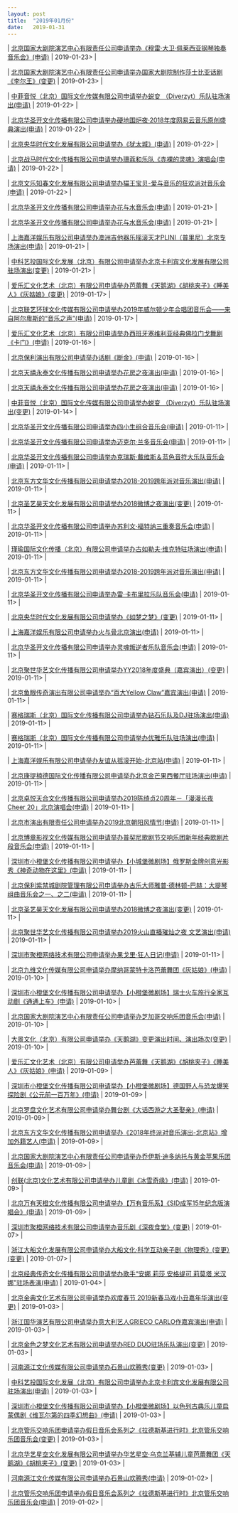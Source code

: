 ```yaml
---
layout: post
title:  "2019年01月份"
date:   2019-01-31
---
```



  | [北京国家大剧院演艺中心有限责任公司申请举办《穆雷·大卫·佩莱西亚钢琴独奏音乐会》(申请)](http://www.beijing.gov.cn/zfxxgk/110021/xzspjggs53/2019-01/23/content_d285d6e1356e452f8fd083008dc41511.shtml>) | 2019-01-23> |

  | [北京国家大剧院演艺中心有限责任公司申请举办国家大剧院制作莎士比亚话剧《李尔王》(变更)](http://www.beijing.gov.cn/zfxxgk/110021/xzspjggs53/2019-01/23/content_2335c5ce80684ff0a333c18a150300b0.shtml>) | 2019-01-23> |

  | [中菲音悦（北京）国际文化传媒有限公司申请举办蜕变 （Diverzyt）乐队驻场演出(申请)](http://www.beijing.gov.cn/zfxxgk/110021/xzspjggs53/2019-01/22/content_e5082b2b18d3460aae5c3a476748ffe2.shtml>) | 2019-01-22> |

  | [北京华圣开文化传播有限公司申请举办硬地围炉夜·2018年度网易云音乐原创盛典演出(申请)](http://www.beijing.gov.cn/zfxxgk/110021/xzspjggs53/2019-01/22/content_005f6e8328c142feac28a6d0af66a74e.shtml>) | 2019-01-22> |

  | [北京央华时代文化发展有限公司申请举办《犹太城》(申请)](http://www.beijing.gov.cn/zfxxgk/110021/xzspjggs53/2019-01/22/content_bb94c94cf7f741d9a4e442170cacfe7e.shtml>) | 2019-01-22> |

  | [北京战马时代文化传播有限公司申请举办珊蔻和乐队《赤裸的灵魂》演唱会(申请)](http://www.beijing.gov.cn/zfxxgk/110021/xzspjggs53/2019-01/22/content_c826ba4318864503a85350cb8a3f1d36.shtml>) | 2019-01-22> |

  | [北京文乐知春文化发展有限公司申请举办猫王宝贝-爱与音乐的狂欢派对音乐会(申请)](http://www.beijing.gov.cn/zfxxgk/110021/xzspjggs53/2019-01/22/content_904c241c3a3d4fd38c7f1b27a4b83aa8.shtml>) | 2019-01-22> |

  | [北京华圣开文化传播有限公司申请举办花与水音乐会(申请)](http://www.beijing.gov.cn/zfxxgk/110021/xzspjggs53/2019-01/21/content_9d9185701db048e09b697e824203f131.shtml>) | 2019-01-21> |

  | [北京华圣开文化传播有限公司申请举办花与水音乐会(申请)](http://www.beijing.gov.cn/zfxxgk/110021/xzspjggs53/2019-01/21/content_b5e0b8eeab8848f3a0c2585f99e03175.shtml>) | 2019-01-21> |

  | [上海嘉洋娱乐有限公司申请举办澳洲吉他器乐摇滚天才PLINI（普里尼）北京专场演出(申请)](http://www.beijing.gov.cn/zfxxgk/110021/xzspjggs53/2019-01/21/content_1a3084793bd34d28a14d58ad26bda4ee.shtml>) | 2019-01-21> |

  | [中科艺投国际文化发展（北京）有限公司申请举办北京卡利宾文化发展有限公司驻场演出(变更)](http://www.beijing.gov.cn/zfxxgk/110021/xzspjggs53/2019-01/21/content_bc3781f459674ef2a8d3595f9a306103.shtml>) | 2019-01-21> |

  | [爱乐汇文化艺术（北京）有限公司申请举办芭蕾舞《天鹅湖》《胡桃夹子》《睡美人》《灰姑娘》(变更)](http://www.beijing.gov.cn/zfxxgk/110021/xzspjggs53/2019-01/17/content_12c49a8d9b1a45c28b927b6f261b5f06.shtml>) | 2019-01-17> |

  | [北京联艺环球文化传媒有限公司申请举办2019年威尔顿少年合唱团音乐会——来自阿尔卑斯的“音乐之声”(申请)](http://www.beijing.gov.cn/zfxxgk/110021/xzspjggs53/2019-01/17/content_57553efa72d74d8d8f0314abc8ec0e63.shtml>) | 2019-01-17> |

  | [爱乐汇文化艺术（北京）有限公司申请举办西班牙塞维利亚经典佛拉门戈舞剧《卡门》(申请)](http://www.beijing.gov.cn/zfxxgk/110021/xzspjggs53/2019-01/16/content_d6fe71efaa3f41bbbf9e4457e23cc918.shtml>) | 2019-01-16> |

  | [北京保利演出有限公司申请举办话剧《断金》(申请)](http://www.beijing.gov.cn/zfxxgk/110021/xzspjggs53/2019-01/16/content_7eec07d115a14491bf44d773533ad606.shtml>) | 2019-01-16> |

  | [北京天禧永泰文化传播有限公司申请举办花房之夜演出(申请)](http://www.beijing.gov.cn/zfxxgk/110021/xzspjggs53/2019-01/16/content_3e3560d0f98c497b8ac3b9bc47dd94be.shtml>) | 2019-01-16> |

  | [北京天禧永泰文化传播有限公司申请举办花房之夜演出(申请)](http://www.beijing.gov.cn/zfxxgk/110021/xzspjggs53/2019-01/16/content_d5adfbe8d0554e06a08658127fa405fb.shtml>) | 2019-01-16> |

  | [中菲音悦（北京）国际文化传媒有限公司申请举办蜕变 （Diverzyt）乐队驻场演出(变更)](http://www.beijing.gov.cn/zfxxgk/110021/xzspjggs53/2019-01/14/content_b778bc4c45194c0aba9c926733c4a1df.shtml>) | 2019-01-14> |

  | [北京华圣开文化传播有限公司申请举办四小生组合音乐会(申请)](http://www.beijing.gov.cn/zfxxgk/110021/xzspjggs53/2019-01/11/content_c51b3ad2d1054087a3c081958e6b9bdf.shtml>) | 2019-01-11> |

  | [北京华圣开文化传播有限公司申请举办迈克尔·兰多音乐会(申请)](http://www.beijing.gov.cn/zfxxgk/110021/xzspjggs53/2019-01/11/content_088b5f9d5aa949a58c2716b2cf1ad9c1.shtml>) | 2019-01-11> |

  | [北京华圣开文化传播有限公司申请举办克瑞斯·戴维斯＆蓝色音符大乐队音乐会(申请)](http://www.beijing.gov.cn/zfxxgk/110021/xzspjggs53/2019-01/11/content_a56c289af2fd40828cc9ffcacfc3d5c0.shtml>) | 2019-01-11> |

  | [北京东方文华文化传播有限公司申请举办2018-2019跨年派对音乐演出(申请)](http://www.beijing.gov.cn/zfxxgk/110021/xzspjggs53/2019-01/11/content_ed050bcede1e4aab8c544502575b78ef.shtml>) | 2019-01-11> |

  | [北京圣艺昊天文化发展有限公司申请举办2018微博之夜演出(变更)](http://www.beijing.gov.cn/zfxxgk/110021/xzspjggs53/2019-01/11/content_3f8530fdf859410d8bf78e3dd20e7283.shtml>) | 2019-01-11> |

  | [北京华圣开文化传播有限公司申请举办苏利文·福特纳三重奏音乐会(申请)](http://www.beijing.gov.cn/zfxxgk/110021/xzspjggs53/2019-01/11/content_9f8e61579e5747f298dfcb7f37cacbb1.shtml>) | 2019-01-11> |

  | [瑾瑜国际文化传播（北京）有限公司申请举办古如勒夫·维克特驻场演出(申请)](http://www.beijing.gov.cn/zfxxgk/110021/xzspjggs53/2019-01/11/content_b9cd6b0cae554eb1aff75a60ab0aba73.shtml>) | 2019-01-11> |

  | [北京东方文华文化传播有限公司申请举办2018-2019跨年派对音乐演出(申请)](http://www.beijing.gov.cn/zfxxgk/110021/xzspjggs53/2019-01/11/content_0187e1f49808430499265423655c5630.shtml>) | 2019-01-11> |

  | [北京华圣开文化传播有限公司申请举办雷·卡布里拉乐队音乐会(申请)](http://www.beijing.gov.cn/zfxxgk/110021/xzspjggs53/2019-01/11/content_4e4b6a65d89b417ba2768a4ae3d1627c.shtml>) | 2019-01-11> |

  | [北京央华时代文化发展有限公司申请举办《如梦之梦》(变更)](http://www.beijing.gov.cn/zfxxgk/110021/xzspjggs53/2019-01/11/content_e9453d111f8f40f89171652fde9e05bc.shtml>) | 2019-01-11> |

  | [上海嘉洋娱乐有限公司申请举办火与骨北京演出(申请)](http://www.beijing.gov.cn/zfxxgk/110021/xzspjggs53/2019-01/11/content_34f78a91584e4458bc19bfcb9200381b.shtml>) | 2019-01-11> |

  | [北京华圣开文化传播有限公司申请举办灵魂叛逆者乐队音乐会(申请)](http://www.beijing.gov.cn/zfxxgk/110021/xzspjggs53/2019-01/11/content_1327d2b62eb642b89425c040258d540a.shtml>) | 2019-01-11> |

  | [北京聚世华艺文化传播有限公司申请举办YY2018年度盛典（嘉宾演出）(变更)](http://www.beijing.gov.cn/zfxxgk/110021/xzspjggs53/2019-01/11/content_879680e17b2042679945041099071df0.shtml>) | 2019-01-11> |

  | [北京鱼眼传奇演出有限公司申请举办“百大Yellow Claw”嘉宾演出(申请)](http://www.beijing.gov.cn/zfxxgk/110021/xzspjggs53/2019-01/11/content_098838b33bc749f4ae2af5d6114224aa.shtml>) | 2019-01-11> |

  | [赛格瑞斯（北京）国际文化传播有限公司申请举办钻石乐队及DJ驻场演出(申请)](http://www.beijing.gov.cn/zfxxgk/110021/xzspjggs53/2019-01/11/content_842ec0d733b8490b8eafc0eee83bc853.shtml>) | 2019-01-11> |

  | [赛格瑞斯（北京）国际文化传播有限公司申请举办优雅乐队驻场演出(申请)](http://www.beijing.gov.cn/zfxxgk/110021/xzspjggs53/2019-01/11/content_d60da5ac9d26463b89d61dbfdbab5efd.shtml>) | 2019-01-11> |

  | [上海嘉洋娱乐有限公司申请举办友谊从摇滚开始-北京站(申请)](http://www.beijing.gov.cn/zfxxgk/110021/xzspjggs53/2019-01/11/content_1d48f758d3ab459cb84d87fe73d0a10c.shtml>) | 2019-01-11> |

  | [北京康提楠德国际文化传播有限公司申请举办北京金芒果西餐厅驻场演出(申请)](http://www.beijing.gov.cn/zfxxgk/110021/xzspjggs53/2019-01/11/content_9f115aa80cb445e499ba1e71e81801e6.shtml>) | 2019-01-11> |

  | [北京卓悦天合文化传播有限公司申请举办2019陈绮贞20周年－「漫漫长夜 Cheer 20」北京演唱会(申请)](http://www.beijing.gov.cn/zfxxgk/110021/xzspjggs53/2019-01/11/content_c1d3181028734e8fb2532ac12dc673af.shtml>) | 2019-01-11> |

  | [北京市演出有限责任公司申请举办2019北京朝阳风情节(申请)](http://www.beijing.gov.cn/zfxxgk/110021/xzspjggs53/2019-01/11/content_d66a898dcbff4cf1a91c1580dd0c2fa5.shtml>) | 2019-01-11> |

  | [北京博章影视文化传媒有限公司申请举办普契尼歌剧节交响乐团新年经典歌剧片段音乐会(申请)](http://www.beijing.gov.cn/zfxxgk/110021/xzspjggs53/2019-01/11/content_6303de2b505d4f09857694b7bcface22.shtml>) | 2019-01-11> |

  | [深圳市小橙堡文化传播有限公司申请举办【小城堡微剧场】俄罗斯金牌创意光影秀《神奇动物在这里》(申请)](http://www.beijing.gov.cn/zfxxgk/110021/xzspjggs53/2019-01/11/content_e7e33a574907498da9f7ab72a26c12bc.shtml>) | 2019-01-11> |

  | [北京保利紫禁城剧院管理有限公司申请举办古乐大师雅普·德林顿-巴赫：大提琴组曲音乐会之一、之二(申请)](http://www.beijing.gov.cn/zfxxgk/110021/xzspjggs53/2019-01/11/content_ef82ef27b61f46459f74ebb2ca778d2d.shtml>) | 2019-01-11> |

  | [北京圣艺昊天文化发展有限公司申请举办2018微博之夜演出(变更)](http://www.beijing.gov.cn/zfxxgk/110021/xzspjggs53/2019-01/11/content_61c65c5be4dc42f68bf98fe8d5088be0.shtml>) | 2019-01-11> |

  | [北京聚世华艺文化传播有限公司申请举办2019火山直播璀灿之夜 文艺演出(申请)](http://www.beijing.gov.cn/zfxxgk/110021/xzspjggs53/2019-01/11/content_c6ebb5d03d35493993c81608f4904fd8.shtml>) | 2019-01-11> |

  | [深圳市聚橙网络技术有限公司申请举办果戈里·狂人日记(申请)](http://www.beijing.gov.cn/zfxxgk/110021/xzspjggs53/2019-01/11/content_6932a397dc284ebc901ede47d15136b6.shtml>) | 2019-01-11> |

  | [北京九维文化传媒有限公司申请举办摩纳哥蒙特卡洛芭蕾舞团《灰姑娘》(申请)](http://www.beijing.gov.cn/zfxxgk/110021/xzspjggs53/2019-01/10/content_b842964c26d14146a7e8fc7063334002.shtml>) | 2019-01-10> |

  | [深圳市小橙堡文化传播有限公司申请举办【小橙堡微剧场】瑞士火车旅行全家互动剧《通通上车》(申请)](http://www.beijing.gov.cn/zfxxgk/110021/xzspjggs53/2019-01/10/content_03086e66c42a4a46a3dcaed942101488.shtml>) | 2019-01-10> |

  | [北京国家大剧院演艺中心有限责任公司申请举办芝加哥交响乐团音乐会(申请)](http://www.beijing.gov.cn/zfxxgk/110021/xzspjggs53/2019-01/10/content_0c4857f0310b4b2b93eeeeecc4a0010f.shtml>) | 2019-01-10> |

  | [大景文化（北京）有限公司申请举办《天鹅湖》变更演出时间、演出场次(变更)](http://www.beijing.gov.cn/zfxxgk/110021/xzspjggs53/2019-01/10/content_7241e1d99b9f414a8079519002b65d39.shtml>) | 2019-01-10> |

  | [爱乐汇文化艺术（北京）有限公司申请举办芭蕾舞《天鹅湖》《胡桃夹子》《睡美人》《灰姑娘》(申请)](http://www.beijing.gov.cn/zfxxgk/110021/xzspjggs53/2019-01/09/content_f6ecfcb79fbc435fbfd98c26d186a398.shtml>) | 2019-01-09> |

  | [深圳市小橙堡文化传播有限公司申请举办【小橙堡微剧场】德国野人与恐龙爆笑探险剧《公元前一百万年》(申请)](http://www.beijing.gov.cn/zfxxgk/110021/xzspjggs53/2019-01/09/content_8621d918914b47e1be888f3ca4785222.shtml>) | 2019-01-09> |

  | [北京罗盘文化艺术有限公司申请举办舞台剧《大话西游之大圣娶亲》(申请)](http://www.beijing.gov.cn/zfxxgk/110021/xzspjggs53/2019-01/09/content_ac50ed18728f48d39525bed6dbd2b002.shtml>) | 2019-01-09> |

  | [北京东方文华文化传播有限公司申请举办《2018年终派对音乐演出-北京站》增加外籍艺人(申请)](http://www.beijing.gov.cn/zfxxgk/110021/xzspjggs53/2019-01/09/content_8e2ada33e244407b8c9acbebec125a29.shtml>) | 2019-01-09> |

  | [北京国家大剧院演艺中心有限责任公司申请举办乔伊斯·迪多纳托与黄金苹果乐团音乐会(申请)](http://www.beijing.gov.cn/zfxxgk/110021/xzspjggs53/2019-01/09/content_9831278c026d427b9c672aeb6d89842c.shtml>) | 2019-01-09> |

  | [创联(北京)文化艺术有限公司申请举办儿童剧《冰雪奇缘》(申请)](http://www.beijing.gov.cn/zfxxgk/110021/xzspjggs53/2019-01/09/content_d189d7670d644d089183be4c518a2667.shtml>) | 2019-01-09> |

  | [北京万有天橙文化传播有限公司申请举办【万有音乐系】《SID成军15年纪念版演唱会》(申请)](http://www.beijing.gov.cn/zfxxgk/110021/xzspjggs53/2019-01/09/content_3ac625d7662e4da190db38bc6df8859f.shtml>) | 2019-01-09> |

  | [深圳市聚橙网络技术有限公司申请举办音乐剧《深夜食堂》(变更)](http://www.beijing.gov.cn/zfxxgk/110021/xzspjggs53/2019-01/07/content_d295bba45ff24da5bcdee862041fab02.shtml>) | 2019-01-07> |

  | [浙江大船文化发展有限公司申请举办大船文化·科学互动亲子剧《物理秀》(变更）(变更)](http://www.beijing.gov.cn/zfxxgk/110021/xzspjggs53/2019-01/07/content_e30f8fa7b24c403fb9e2f539739198d1.shtml>) | 2019-01-07> |

  | [北京经典传奇文化传播有限公司申请举办歌手“安娜 莉莎 安格缇可 莉莫塔 米汉娜”驻场表演(申请)](http://www.beijing.gov.cn/zfxxgk/110021/xzspjggs53/2019-01/04/content_4a1a93249a8f41abb1b132ea80f3326a.shtml>) | 2019-01-04> |

  | [北京金典文化艺术有限公司申请举办欢度春节 2019新春马戏小丑嘉年华演出(变更)](http://www.beijing.gov.cn/zfxxgk/110021/xzspjggs53/2019-01/03/content_73d7481523614c91a9ef6821a0e42067.shtml>) | 2019-01-03> |

  | [浙江国华演艺有限公司申请举办意大利艺人GRIECO CARLO作嘉宾演出(申请)](http://www.beijing.gov.cn/zfxxgk/110021/xzspjggs53/2019-01/03/content_7b060207772041078ddc8ca43a7adff4.shtml>) | 2019-01-03> |

  | [北京金色之梦文化艺术有限公司申请举办RED DUO驻场乐队演出(变更)](http://www.beijing.gov.cn/zfxxgk/110021/xzspjggs53/2019-01/03/content_718dcbef9cc241d8a9261958b0098593.shtml>) | 2019-01-03> |

  | [河南源江文化传媒有限公司申请举办石景山欢腾秀(变更)](http://www.beijing.gov.cn/zfxxgk/110021/xzspjggs53/2019-01/03/content_da88ab65ad56480cbc1585b54d692598.shtml>) | 2019-01-03> |

  | [中科艺投国际文化发展（北京）有限公司申请举办北京卡利宾文化发展有限公司驻场演出(申请)](http://www.beijing.gov.cn/zfxxgk/110021/xzspjggs53/2019-01/03/content_1abf0b8399ae4758a714ac6f43cbefbe.shtml>) | 2019-01-03> |

  | [深圳市小橙堡文化传播有限公司申请举办【小橙堡微剧场】以色列古典乐儿童启蒙偶剧《维瓦尔第的四季幻想曲》(申请)](http://www.beijing.gov.cn/zfxxgk/110021/xzspjggs53/2019-01/03/content_14e0b5d9c76f441b8cd42e9ff0f61d5a.shtml>) | 2019-01-03> |

  | [北京管乐交响乐团申请举办假日音乐会系列之《拉德斯基进行时》北京管乐交响乐团音乐会(变更)](http://www.beijing.gov.cn/zfxxgk/110021/xzspjggs53/2019-01/03/content_6b9bf1c062b0483d84b39380df0ee989.shtml>) | 2019-01-03> |

  | [北京华艺星空文化发展有限公司申请举办华艺星空·乌克兰基辅儿童芭蕾舞团《天鹅湖》《胡桃夹子》(变更)](http://www.beijing.gov.cn/zfxxgk/110021/xzspjggs53/2019-01/03/content_6f69ad1f3dc94123b998fcdee7a833cf.shtml>) | 2019-01-03> |

  | [河南源江文化传媒有限公司申请举办石景山欢腾秀(申请)](http://www.beijing.gov.cn/zfxxgk/110021/xzspjggs53/2019-01/02/content_8d959676df744f9896a2c7c02c49a577.shtml>) | 2019-01-02> |

  | [北京管乐交响乐团申请举办假日音乐会系列之《拉德斯基进行时》北京管乐交响乐团音乐会(申请)](http://www.beijing.gov.cn/zfxxgk/110021/xzspjggs53/2019-01/02/content_60b50c0bdc1e41eb99365a53b85dbe12.shtml>) | 2019-01-02> |
